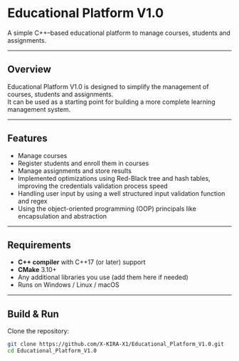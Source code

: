 # Educational Platform V1.0

A simple C++–based educational platform to manage courses, students and assignments.

---

##  Overview
Educational Platform V1.0 is designed to simplify the management of courses,
students and assignments.  
It can be used as a starting point for building a more complete learning
management system.

---

##  Features
- Manage courses
- Register students and enroll them in courses
- Manage assignments and store results
- Implemented optimizations using Red-Black tree and hash tables, improving
the credentials validation process speed
- Handling user input by using a well structured input validation function and regex
- Using the object-oriented programming (OOP) principals like encapsulation and abstraction 

---

##  Requirements
- **C++ compiler** with C++17 (or later) support  
- **CMake** 3.10+  
- Any additional libraries you use (add them here if needed)  
- Runs on Windows / Linux / macOS

---

##  Build & Run

Clone the repository:
```bash
git clone https://github.com/X-KIRA-X1/Educational_Platform_V1.0.git
cd Educational_Platform_V1.0
